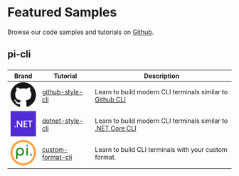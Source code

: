 # Featured Samples
Browse our code samples and tutorials on [Github](https://github.com/perpetualintelligence).

## pi-cli

###

| Brand                                     | Tutorial                                                                                                       | Description                                                                                                         |
|-------------------------------------------|----------------------------------------------------------------------------------------------------------------|---------------------------------------------------------------------------------------------------------------------|
| ![github](../images/brands/github_64.png) | [github-style-cli](https://github.com/perpetualintelligence/docs/tree/main/samples/tutorials/github-style-cli) | Learn to build modern CLI terminals similar to [Github CLI](https://cli.github.com/)                                |
| ![dotnet](../images/brands/dotnet_64.png) | [dotnet-style-cli](https://github.com/perpetualintelligence/docs/tree/main/samples/tutorials/dotnet-style-cli) | Learn to build modern CLI terminals similar to [.NET Core CLI](https://docs.microsoft.com/en-us/dotnet/core/tools/) |
| ![pi](../images/brands/pi_64.png)         | [custom-format-cli](https://github.com/perpetualintelligence/docs/tree/main/samples/tutorials/keyvalue-cli)    | Learn to build CLI terminals with your custom format.                                                               |



